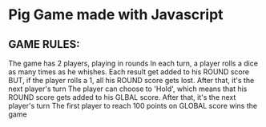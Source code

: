 # Pig Game made with Javascript

## GAME RULES:
 The game has 2 players, playing in rounds
 In each turn, a player rolls a dice as many times as he whishes. Each result get added to his ROUND score
 BUT, if the player rolls a 1, all his ROUND score gets lost. After that, it's the next player's turn
 The player can choose to 'Hold', which means that his ROUND score gets added to his GLBAL score. After that, it's the next player's turn
 The first player to reach 100 points on GLOBAL score wins the game
